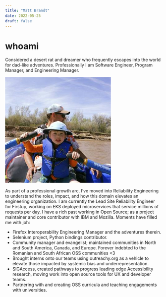 ```yaml
---
title: "Matt Brandt"
date: 2022-05-25
draft: false
---
```

# whoami
Considered a desert rat and dreamer who frequently escapes into the world for dad-like adventures. Professionally I am Software Engineer, Program Manager, and Engineering Manager.

![Me](/about/me.jpeg)

As part of a professional growth arc, I’ve moved into Reliability Engineering to understand the roles, impact, and how this domain elevates an engineering organization.
I am currently the Lead Site Reliability Engineer for Firstup, working on EKS deployed microservices that service millions of requests per day. I have a rich past working in Open Source; as a project maintainer and core contributor with IBM and Mozilla.
Moments have filled me with joh:
* Firefox Interoperability Engineering Manager and the adventures therein.
* Selenium project, Python bindings contributor.
* Community manager and evangelist; maintained communities in North and South America, Canada, and Europe. Forever indebted to the Romanian and South African OSS communities <3
* Brought interns onto our teams using outreachy.org as a vehicle to elevate those impacted by systemic bias and underrepresentation.
* SIGAccess, created pathways to progress leading edge Accessibility research, moving work into open source tools for UX and developer teams.
* Partnering with and creating OSS curricula and teaching engagements with universities.
